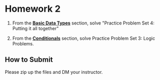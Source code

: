 <!---
{"next":"Homework/hwk2.md","title":"Homework 1"}
-->

# Homework 2

1. From the **[Basic Data Types](../Topics/nb/basic_data_types.ipynb)** section, solve "Practice Problem Set 4: Putting it all together"

2. From the **[Conditionals](../Topics/nb/conditionals.ipynb)** section, solve Practice Problem Set 3: Logic Problems.

## How to Submit

Please zip up the files and DM your instructor.